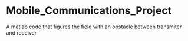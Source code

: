 # Mobile_Communications_Project

A matlab code that figures the field with an obstacle between transmiter and receiver
